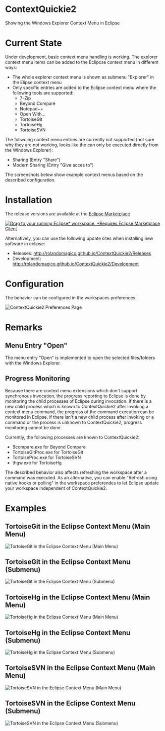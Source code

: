 # ContextQuickie2
Showing the Windows Explorer Context Menu in Eclipse

# Current State
Under development, basic context menu handling is working.
The explorer context menu items can be added to the Eclipcse context menu in different ways:
- The whole explorer context menu is shown as submenu "Explorer" in the Elipse context menu
- Only specific entries are added to the Eclipse context menu where the following tools are supported:
  - 7-Zip
  - Beyond Compare
  - Notepad++
  - Open With...
  - TortoiseGit
  - TortoiseHg
  - TortoiseSVN
  
The follwoing context menu entries are currently not supported (not sure why they are not working, looks like the can only be executed directly from the Windows Explorer):
- Sharing (Entry "Share")
- Modern Sharing (Entry "Give acces to")

The screenshots below show example context menus based on the described configuration.

# Installation
The release versions are available at the [Eclipse Marketplace](https://marketplace.eclipse.org/content/contextquickie2)

[![Drag to your running Eclipse* workspace. *Requires Eclipse Marketplace Client](https://marketplace.eclipse.org/sites/all/themes/solstice/public/images/marketplace/btn-install.svg)](http://marketplace.eclipse.org/marketplace-client-intro?mpc_install=5305264 "Drag to your running Eclipse* workspace. *Requires Eclipse Marketplace Client")

Alternatively, you can use the following update sites when installing new software in eclipse:
* Releases: http://rolandomagico.github.io/ContextQuickie2/Releases
* Development: http://rolandomagico.github.io/ContextQuickie2/Development

# Configuration

The behavior can be configured in the workspaces preferences:

![ContextQuickie2 Preferences Page](https://github.com/RolandoMagico/ContextQuickie2/raw/main/Images/EclipseExample_Preferences.png)

# Remarks
## Menu Entry "Open"
The menu entry "Open" is implemented to open the selected files/folders with the Windows Explorer.

## Progress Monitoring
Because there are context menu extensions which don't support synchronous invocation, the progress reporting to Eclipse is done by monitoring the child processes of Eclipse during invocation.
If there is a new child process which is known to ContextQuickie2 after invoking a context menu command, the progress of the command execution can be monitored in Eclipse.
If there isn't a new child process after invoking or a command or the process is unknown to ContextQuickie2, progress monitoring cannot be done.

Currently, the following processes are known to ContextQuickie2:
- Bcompare.exe for Beyond Compare
- TortoiseGitProc.exe for TortoiseGit
- TortoiseProc.exe for TortoiseSVN
- thgw.exe for TortoiseHg

The described behavior also affects refreshing the workspace after a command was executed. As an alternative, you can enable "Refresh using native hooks or polling" in the workspace preferendes to let Eclipse update your workspace independent of ContextQuickie2.

# Examples

## TortoiseGit in the Eclipse Context Menu (Main Menu)

![TortoiseGit in the Eclipse Context Menu (Main Menu)](https://github.com/RolandoMagico/ContextQuickie2/raw/main/Images/EclipseExample_TortoiseGit_MainMenu.png)

## TortoiseGit in the Eclipse Context Menu (Submenu)

![TortoiseGit in the Eclipse Context Menu (Submenu)](https://github.com/RolandoMagico/ContextQuickie2/raw/main/Images/EclipseExample_TortoiseGit.png)

## TortoiseHg in the Eclipse Context Menu (Main Menu)

![TortoiseHg in the Eclipse Context Menu (Main Menu)](https://github.com/RolandoMagico/ContextQuickie2/raw/main/Images/EclipseExample_TortoiseHg_MainMenu.png)

## TortoiseHg in the Eclipse Context Menu (Submenu)

![TortoiseHg in the Eclipse Context Menu (Submenu)](https://github.com/RolandoMagico/ContextQuickie2/raw/main/Images/EclipseExample_TortoiseHg.png)

## TortoiseSVN in the Eclipse Context Menu (Main Menu)

![TortoiseSVN in the Eclipse Context Menu (Main Menu)](https://github.com/RolandoMagico/ContextQuickie2/raw/main/Images/EclipseExample_TortoiseSVN_MainMenu.png)

## TortoiseSVN in the Eclipse Context Menu (Submenu)

![TortoiseSVN in the Eclipse Context Menu (Submenu)](https://github.com/RolandoMagico/ContextQuickie2/raw/main/Images/EclipseExample_TortoiseSVN.png)

